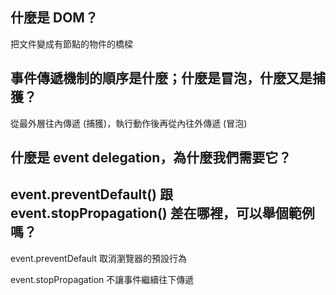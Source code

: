 ## 什麼是 DOM？

把文件變成有節點的物件的橋樑

## 事件傳遞機制的順序是什麼；什麼是冒泡，什麼又是捕獲？

從最外層往內傳遞 (捕獲)，執行動作後再從內往外傳遞 (冒泡)

## 什麼是 event delegation，為什麼我們需要它？


## event.preventDefault() 跟 event.stopPropagation() 差在哪裡，可以舉個範例嗎？

event.preventDefault 取消瀏覽器的預設行為

event.stopPropagation 不讓事件繼續往下傳遞